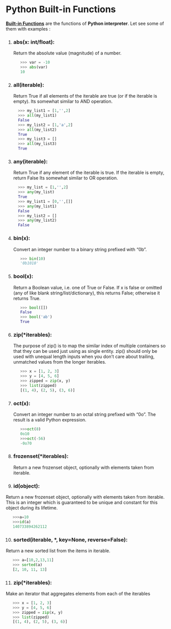 # Python Built-in Functions
**[Built-in Functions](https://docs.python.org/3/library/functions.html#built-in-funcs)** are the functions of **Python interpreter**. Let see some of them with examples :

1. ### **abs(x: int/float)**:
   Return the absolute value (magnitude) of a number.
   ```python
      >>> var = -10
      >>> abs(var)
      10 
    ```

2. ### **all(iterable)**:
    Return True if all elements of the iterable are true (or if the iterable is empty).
    Its somewhat similar to AND operation.
    ``` python
      >>> my_list1 = [1,'',2]
      >>> all(my_list1)
      False
      >>> my_list2 = [1,'a',2]
      >>> all(my_list2)        
      True
      >>> my_list3 = []        
      >>> all(my_list3) 
      True
    ```

3. ### **any(iterable)**:
    Return True if any element of the iterable is true. If the iterable is empty, return False
    Its somewhat similar to OR operation.
    ``` python
      >>> my_list = [1,'',2]
      >>> any(my_list)
      True
      >>> my_list1 = [0,'',[]]
      >>> any(my_list1)
      False
      >>> my_list2 = []        
      >>> any(my_list2) 
      False
    ```
    
4. ### **bin(x)**:
   Convert an integer number to a binary string prefixed with “0b”.
   ```python
      >>> bin(10)
      '0b1010'
    ```

5. ### **bool(x)**:
   Return a Boolean value, i.e. one of True or False. If x is false or omitted (any of like blank string/list/dictionary), this returns False; otherwise it returns True. 
   ```python
      >>> bool([])
      False
      >>> bool('ab')
      True 
   ```

6. ### **zip(*iterables)**:
   The purpose of zip() is to map the similar index of multiple containers so that they can be used just using as single entity. zip() should only be used with unequal length      inputs when you don’t care about trailing, unmatched values from the longer iterables.
   ```python
      >>> x = [1, 2, 3]
      >>> y = [4, 5, 6]
      >>> zipped = zip(x, y)
      >>> list(zipped)
      [(1, 4), (2, 5), (3, 6)]
    ```

7. ### **oct(x)**:
   Convert an integer number to an octal string prefixed with “0o”. The result is a valid Python expression.
   ```python
      >>>oct(8)
      0o10
      >>>oct(-56)
      -0o70
    ```

8. ### **frozenset(*iterables)**:
   Return a new frozenset object, optionally with elements taken from iterable.
   
   
9. ### **id(object)**:
Return a new frozenset object, optionally with elements taken from iterable. This is an integer which is guaranteed to be unique and constant for this object during its        lifetime.
```python
   >>>a=10
   >>>id(a)
   140733894262112
``` 

10. ### **sorted(iterable, *, key=None, reverse=False)**:
Return a new sorted list from the items in iterable.
```python
   >>> a=[10,2,13,11]
   >>> sorted(a)
   [2, 10, 11, 13]
```

11. ### **zip(*iterables)**:
Make an iterator that aggregates elements from each of the iterables
```python
   >>> x = [1, 2, 3]
   >>> y = [4, 5, 6]
   >>> zipped = zip(x, y)
   >>> list(zipped)
   [(1, 4), (2, 5), (3, 6)]
```
